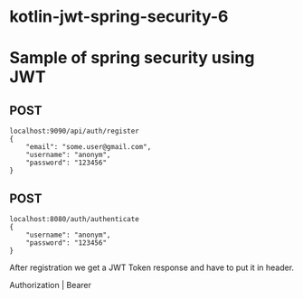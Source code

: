 # kotlin-jwt-spring-security-6
<h1>Sample of spring security using JWT </h1>
<h2>POST</h2>
    
    localhost:9090/api/auth/register
    {
        "email": "some.user@gmail.com",
        "username": "anonym",
        "password": "123456"
    }
    
<h2>POST</h2>

    localhost:8080/auth/authenticate
    {
        "username": "anonym",
        "password": "123456"
    }


After registration we get a JWT Token response and have to put it in header.

Authorization | Bearer <token>
